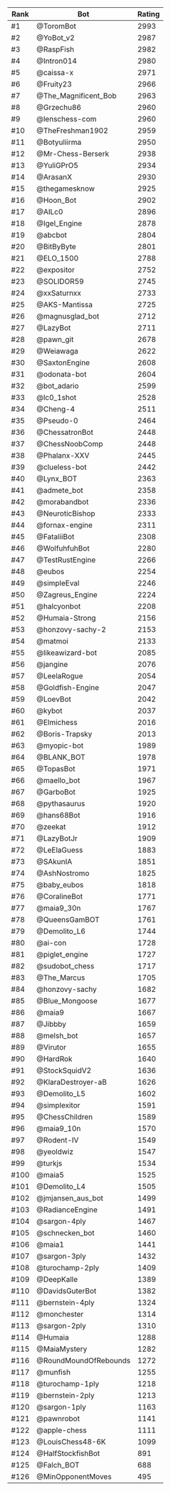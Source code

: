 Rank|Bot|Rating
---|---|---
#1|@ToromBot|2993
#2|@YoBot_v2|2987
#3|@RaspFish|2982
#4|@Intron014|2980
#5|@caissa-x|2971
#6|@Fruity23|2966
#7|@The_Magnificent_Bob|2963
#8|@Grzechu86|2960
#9|@lenschess-com|2960
#10|@TheFreshman1902|2959
#11|@Botyuliirma|2950
#12|@Mr-Chess-Berserk|2938
#13|@YuliGPrO5|2934
#14|@ArasanX|2930
#15|@thegamesknow|2925
#16|@Hoon_Bot|2902
#17|@AILc0|2896
#18|@Igel_Engine|2878
#19|@abcbot|2804
#20|@BitByByte|2801
#21|@ELO_1500|2788
#22|@expositor|2752
#23|@SOLIDOR59|2745
#24|@xxSaturnxx|2733
#25|@AKS-Mantissa|2725
#26|@magnusglad_bot|2712
#27|@LazyBot|2711
#28|@pawn_git|2678
#29|@Weiawaga|2622
#30|@SaxtonEngine|2608
#31|@odonata-bot|2604
#32|@bot_adario|2599
#33|@lc0_1shot|2528
#34|@Cheng-4|2511
#35|@Pseudo-0|2464
#36|@ChessatronBot|2448
#37|@ChessNoobComp|2448
#38|@Phalanx-XXV|2445
#39|@clueless-bot|2442
#40|@Lynx_BOT|2363
#41|@admete_bot|2358
#42|@morabandbot|2336
#43|@NeuroticBishop|2333
#44|@fornax-engine|2311
#45|@FataliiBot|2308
#46|@WolfuhfuhBot|2280
#47|@TestRustEngine|2266
#48|@eubos|2254
#49|@simpleEval|2246
#50|@Zagreus_Engine|2224
#51|@halcyonbot|2208
#52|@Humaia-Strong|2156
#53|@honzovy-sachy-2|2153
#54|@matmoi|2133
#55|@likeawizard-bot|2085
#56|@jangine|2076
#57|@LeelaRogue|2054
#58|@Goldfish-Engine|2047
#59|@LoevBot|2042
#60|@kybot|2037
#61|@Elmichess|2016
#62|@Boris-Trapsky|2013
#63|@myopic-bot|1989
#64|@BLANK_BOT|1978
#65|@TopasBot|1971
#66|@maello_bot|1967
#67|@GarboBot|1925
#68|@pythasaurus|1920
#69|@hans68Bot|1916
#70|@zeekat|1912
#71|@LazyBotJr|1909
#72|@LeElaGuess|1883
#73|@SAkunIA|1851
#74|@AshNostromo|1825
#75|@baby_eubos|1818
#76|@CoralineBot|1771
#77|@maia9_30n|1767
#78|@QueensGamBOT|1761
#79|@Demolito_L6|1744
#80|@ai-con|1728
#81|@piglet_engine|1727
#82|@sudobot_chess|1717
#83|@The_Marcus|1705
#84|@honzovy-sachy|1682
#85|@Blue_Mongoose|1677
#86|@maia9|1667
#87|@Jibbby|1659
#88|@melsh_bot|1657
#89|@Virutor|1655
#90|@HardRok|1640
#91|@StockSquidV2|1636
#92|@KlaraDestroyer-aB|1626
#93|@Demolito_L5|1602
#94|@simplexitor|1591
#95|@ChessChildren|1589
#96|@maia9_10n|1570
#97|@Rodent-IV|1549
#98|@yeoldwiz|1547
#99|@turkjs|1534
#100|@maia5|1525
#101|@Demolito_L4|1505
#102|@jmjansen_aus_bot|1499
#103|@RadianceEngine|1491
#104|@sargon-4ply|1467
#105|@schnecken_bot|1460
#106|@maia1|1441
#107|@sargon-3ply|1432
#108|@turochamp-2ply|1409
#109|@DeepKalle|1389
#110|@DavidsGuterBot|1382
#111|@bernstein-4ply|1324
#112|@monchester|1314
#113|@sargon-2ply|1310
#114|@Humaia|1288
#115|@MaiaMystery|1282
#116|@RoundMoundOfRebounds|1272
#117|@munfish|1255
#118|@turochamp-1ply|1218
#119|@bernstein-2ply|1213
#120|@sargon-1ply|1163
#121|@pawnrobot|1141
#122|@apple-chess|1111
#123|@LouisChess48-6K|1099
#124|@HalfStockfishBot|891
#125|@Falch_BOT|688
#126|@MinOpponentMoves|495
